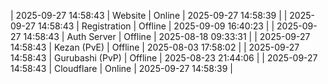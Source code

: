 | 2025-09-27 14:58:43 | Website | Online | 2025-09-27 14:58:39 |
| 2025-09-27 14:58:43 | Registration | Offline | 2025-09-09 16:40:23 |
| 2025-09-27 14:58:43 | Auth Server | Offline | 2025-08-18 09:33:31 |
| 2025-09-27 14:58:43 | Kezan (PvE) | Offline | 2025-08-03 17:58:02 |
| 2025-09-27 14:58:43 | Gurubashi (PvP) | Offline | 2025-08-23 21:44:06 |
| 2025-09-27 14:58:43 | Cloudflare | Online | 2025-09-27 14:58:39 |
